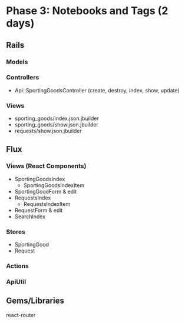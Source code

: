 # Phase 3: Notebooks and Tags (2 days)

## Rails
### Models


### Controllers
* Api::SportingGoodsController (create, destroy, index, show, update)

### Views
* sporting_goods/index.json.jbuilder
* sporting_goods/show.json.jbuilder
* requests/show.json.jbuilder

## Flux
### Views (React Components)
* SportingGoodsIndex
  - SportingGoodsIndexItem
* SportingGoodForm & edit
* RequestsIndex
  - RequestsIndexItem
* RequestForm & edit
* SearchIndex

### Stores
* SportingGood
* Request

### Actions


### ApiUtil


## Gems/Libraries
react-router

